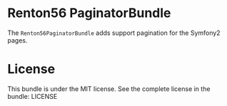 Renton56 PaginatorBundle
========================

The `Renton56PaginatorBundle` adds support pagination for the Symfony2 pages.

License
=======
This bundle is under the MIT license. See the complete license in the bundle:
    LICENSE

